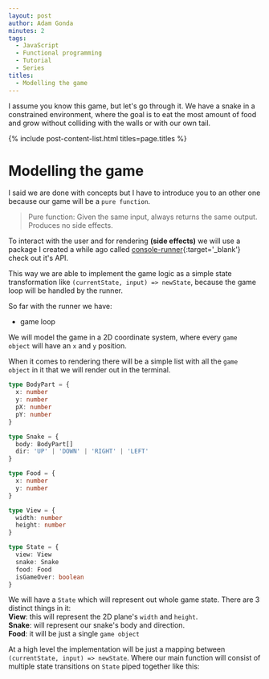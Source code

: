 ```yaml
---
layout: post
author: Adam Gonda
minutes: 2
tags:
  - JavaScript
  - Functional programming
  - Tutorial
  - Series
titles:
  - Modelling the game
---
```


I assume you know this game, but let's go through it.
We have a snake in a constrained environment, where
the goal is to eat the most amount of food and grow without
colliding with the walls or with our own tail.

{% include post-content-list.html titles=page.titles %}

# Modelling the game

I said we are done with concepts but I have to introduce you to an other one
because our game will be a `pure function`.

> Pure function: Given the same input, always
  returns the same output. Produces no side effects.

To interact with the user and for rendering <b>(side effects)</b> we will use a package I created a while ago
called [console-runner](https://github.com/AdamGonda/console-runner){:target='_blank'} check out it's API.

This way we are able to implement the game logic as a simple state transformation like `(currentState, input) => newState`,
because the game loop will be handled by the runner.

So far with the runner we have:
- game loop 

We will model the game in a 2D coordinate system, where
every `game object` will have an `x` and `y` position.

When it comes to rendering there will be a simple list
with all the `game object` in it that we will render out
in the terminal. 

```ts
type BodyPart = {
  x: number
  y: number
  pX: number
  pY: number
}

type Snake = {
  body: BodyPart[]
  dir: 'UP' | 'DOWN' | 'RIGHT' | 'LEFT'
}

type Food = {
  x: number
  y: number
}

type View = {
  width: number
  height: number
}

type State = {
  view: View
  snake: Snake
  food: Food
  isGameOver: boolean
}
```

We will have a `State` which will represent out whole game state.
There are 3 distinct things in it:
<br><b>View</b>: this will represent the 2D plane's `width` and `height`.
<br><b>Snake</b>: will represent our snake's body and direction.
<br><b>Food</b>: it will be just a single `game object`


At a high level the implementation will be just a mapping between `(currentState, input) => newState`.
Where our main function will consist of multiple state transitions on `State` piped together like this:


